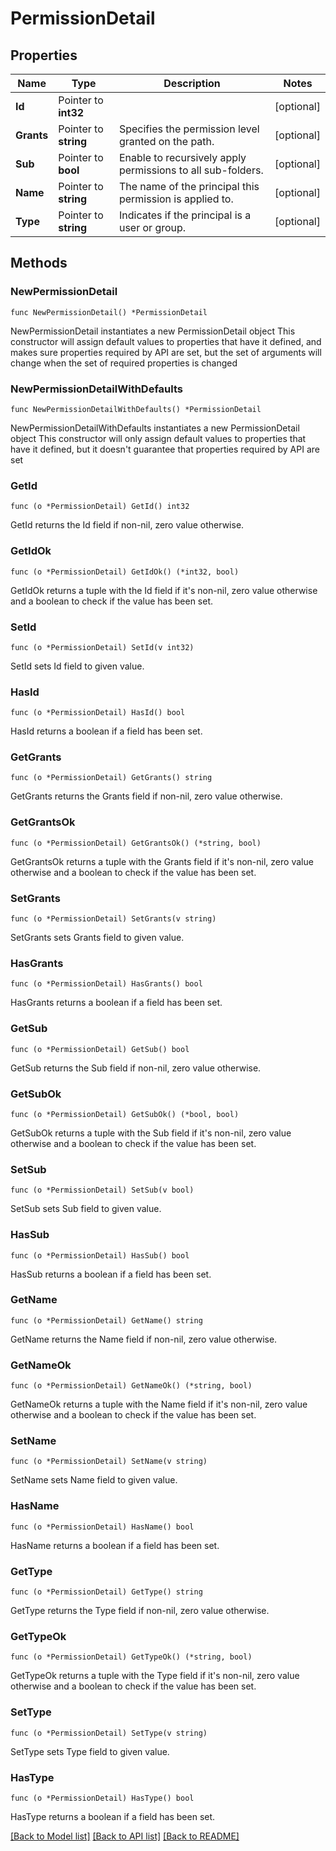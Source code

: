 # PermissionDetail

## Properties

Name | Type | Description | Notes
------------ | ------------- | ------------- | -------------
**Id** | Pointer to **int32** |  | [optional] 
**Grants** | Pointer to **string** | Specifies the permission level granted on the path. | [optional] 
**Sub** | Pointer to **bool** | Enable to recursively apply permissions to all sub-folders. | [optional] 
**Name** | Pointer to **string** | The name of the principal this permission is applied to. | [optional] 
**Type** | Pointer to **string** | Indicates if the principal is a user or group. | [optional] 

## Methods

### NewPermissionDetail

`func NewPermissionDetail() *PermissionDetail`

NewPermissionDetail instantiates a new PermissionDetail object
This constructor will assign default values to properties that have it defined,
and makes sure properties required by API are set, but the set of arguments
will change when the set of required properties is changed

### NewPermissionDetailWithDefaults

`func NewPermissionDetailWithDefaults() *PermissionDetail`

NewPermissionDetailWithDefaults instantiates a new PermissionDetail object
This constructor will only assign default values to properties that have it defined,
but it doesn't guarantee that properties required by API are set

### GetId

`func (o *PermissionDetail) GetId() int32`

GetId returns the Id field if non-nil, zero value otherwise.

### GetIdOk

`func (o *PermissionDetail) GetIdOk() (*int32, bool)`

GetIdOk returns a tuple with the Id field if it's non-nil, zero value otherwise
and a boolean to check if the value has been set.

### SetId

`func (o *PermissionDetail) SetId(v int32)`

SetId sets Id field to given value.

### HasId

`func (o *PermissionDetail) HasId() bool`

HasId returns a boolean if a field has been set.

### GetGrants

`func (o *PermissionDetail) GetGrants() string`

GetGrants returns the Grants field if non-nil, zero value otherwise.

### GetGrantsOk

`func (o *PermissionDetail) GetGrantsOk() (*string, bool)`

GetGrantsOk returns a tuple with the Grants field if it's non-nil, zero value otherwise
and a boolean to check if the value has been set.

### SetGrants

`func (o *PermissionDetail) SetGrants(v string)`

SetGrants sets Grants field to given value.

### HasGrants

`func (o *PermissionDetail) HasGrants() bool`

HasGrants returns a boolean if a field has been set.

### GetSub

`func (o *PermissionDetail) GetSub() bool`

GetSub returns the Sub field if non-nil, zero value otherwise.

### GetSubOk

`func (o *PermissionDetail) GetSubOk() (*bool, bool)`

GetSubOk returns a tuple with the Sub field if it's non-nil, zero value otherwise
and a boolean to check if the value has been set.

### SetSub

`func (o *PermissionDetail) SetSub(v bool)`

SetSub sets Sub field to given value.

### HasSub

`func (o *PermissionDetail) HasSub() bool`

HasSub returns a boolean if a field has been set.

### GetName

`func (o *PermissionDetail) GetName() string`

GetName returns the Name field if non-nil, zero value otherwise.

### GetNameOk

`func (o *PermissionDetail) GetNameOk() (*string, bool)`

GetNameOk returns a tuple with the Name field if it's non-nil, zero value otherwise
and a boolean to check if the value has been set.

### SetName

`func (o *PermissionDetail) SetName(v string)`

SetName sets Name field to given value.

### HasName

`func (o *PermissionDetail) HasName() bool`

HasName returns a boolean if a field has been set.

### GetType

`func (o *PermissionDetail) GetType() string`

GetType returns the Type field if non-nil, zero value otherwise.

### GetTypeOk

`func (o *PermissionDetail) GetTypeOk() (*string, bool)`

GetTypeOk returns a tuple with the Type field if it's non-nil, zero value otherwise
and a boolean to check if the value has been set.

### SetType

`func (o *PermissionDetail) SetType(v string)`

SetType sets Type field to given value.

### HasType

`func (o *PermissionDetail) HasType() bool`

HasType returns a boolean if a field has been set.


[[Back to Model list]](../README.md#documentation-for-models) [[Back to API list]](../README.md#documentation-for-api-endpoints) [[Back to README]](../README.md)


